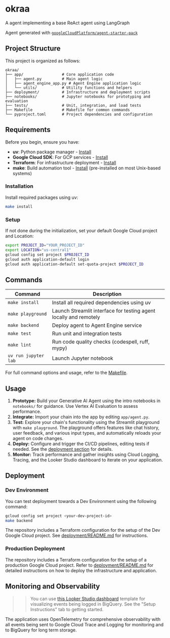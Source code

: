 # okraa

A agent implementing a base ReAct agent using LangGraph

Agent generated with [`googleCloudPlatform/agent-starter-pack`](https://github.com/GoogleCloudPlatform/agent-starter-pack)

## Project Structure

This project is organized as follows:

```
okraa/
├── app/                 # Core application code
│   ├── agent.py         # Main agent logic
│   ├── agent_engine_app.py # Agent Engine application logic
│   └── utils/           # Utility functions and helpers
├── deployment/          # Infrastructure and deployment scripts
├── notebooks/           # Jupyter notebooks for prototyping and evaluation
├── tests/               # Unit, integration, and load tests
├── Makefile             # Makefile for common commands
└── pyproject.toml       # Project dependencies and configuration
```

## Requirements

Before you begin, ensure you have:
- **uv**: Python package manager - [Install](https://docs.astral.sh/uv/getting-started/installation/)
- **Google Cloud SDK**: For GCP services - [Install](https://cloud.google.com/sdk/docs/install)
- **Terraform**: For infrastructure deployment - [Install](https://developer.hashicorp.com/terraform/downloads)
- **make**: Build automation tool - [Install](https://www.gnu.org/software/make/) (pre-installed on most Unix-based systems)


### Installation

Install required packages using uv:

```bash
make install
```

### Setup

If not done during the initialization, set your default Google Cloud project and Location:

```bash
export PROJECT_ID="YOUR_PROJECT_ID"
export LOCATION="us-central1"
gcloud config set project $PROJECT_ID
gcloud auth application-default login
gcloud auth application-default set-quota-project $PROJECT_ID
```

## Commands

| Command              | Description                                                                                 |
| -------------------- | ------------------------------------------------------------------------------------------- |
| `make install`       | Install all required dependencies using uv                                                  |
| `make playground`    | Launch Streamlit interface for testing agent locally and remotely |
| `make backend`       | Deploy agent to Agent Engine service |
| `make test`          | Run unit and integration tests                                                              |
| `make lint`          | Run code quality checks (codespell, ruff, mypy)                                             |
| `uv run jupyter lab` | Launch Jupyter notebook                                                                     |

For full command options and usage, refer to the [Makefile](Makefile).


## Usage

1. **Prototype:** Build your Generative AI Agent using the intro notebooks in `notebooks/` for guidance. Use Vertex AI Evaluation to assess performance.
2. **Integrate:** Import your chain into the app by editing `app/agent.py`.
3. **Test:** Explore your chain's functionality using the Streamlit playground with `make playground`. The playground offers features like chat history, user feedback, and various input types, and automatically reloads your agent on code changes.
4. **Deploy:** Configure and trigger the CI/CD pipelines, editing tests if needed. See the [deployment section](#deployment) for details.
5. **Monitor:** Track performance and gather insights using Cloud Logging, Tracing, and the Looker Studio dashboard to iterate on your application.


## Deployment

### Dev Environment
You can test deployment towards a Dev Environment using the following command:

```bash
gcloud config set project <your-dev-project-id>
make backend
```

The repository includes a Terraform configuration for the setup of the Dev Google Cloud project.
See [deployment/README.md](deployment/README.md) for instructions.

### Production Deployment

The repository includes a Terraform configuration for the setup of a production Google Cloud project. Refer to [deployment/README.md](deployment/README.md) for detailed instructions on how to deploy the infrastructure and application.

## Monitoring and Observability

>> You can use [this Looker Studio dashboard](https://lookerstudio.google.com/c/reporting/fa742264-4b4b-4c56-81e6-a667dd0f853f/page/tEnnC) template for visualizing events being logged in BigQuery. See the "Setup Instructions" tab to getting started.

The application uses OpenTelemetry for comprehensive observability with all events being sent to Google Cloud Trace and Logging for monitoring and to BigQuery for long term storage. 
